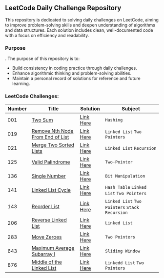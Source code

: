 ## LeetCode Daily Challenge Repository

This repository is dedicated to solving daily challenges on LeetCode, aiming to improve problem-solving skills and
deepen understanding of algorithms and data structures. Each solution includes clean, well-documented code with a focus
on efficiency and readability.

### Purpose

.
The purpose of this repository is to:

- Build consistency in coding practice through daily challenges.
- Enhance algorithmic thinking and problem-solving abilities.
- Maintain a personal record of solutions for reference and future learning.

### LeetCode Challenges:

| Number | Title                                                                                                           | Solution                                                                               | Subject                                          |
|--------|-----------------------------------------------------------------------------------------------------------------|----------------------------------------------------------------------------------------|--------------------------------------------------|
| 001    | [Two Sum](https://leetcode.com/problems/two-sum/)                                                               | [Link Here](l001/src/main/java/br/com/leetcode/Solution.java)                          | `Hashing`                                        |
| 019    | [Remove Nth Node From End of List](https://leetcode.com/problems/remove-nth-node-from-end-of-list/description/) | [Link Here](l019/src/main/java/br/com/leetcode/RemoveNth.java)                         | `Linked List` `Two Pointers`                     |
| 021    | [Merge Two Sorted Lists](https://leee-two-sorted-lists/description/)                                            | [Link Here](br/com/leetcode/daily/easy/l1/Solution.java)                               | `Linked List` `Recursion`                        |
| 125    | [Valid Palindrome](https://leetcode.com/problems/valid-palindrome/)                                             | [Link Here](java/br/com/leetcode/daily/easy/l125/Solution.java)                        | `Two-Pointer`                                    |
| 136    | [Single Number](https://leetcode.com/problems/single-number/description/)                                       | [Link Here](java/br/com/leetcode/daily/easy/l136/Solution.java)                        | `Bit Manipulation`                               |
| 141    | [Linked List Cycle](https://leetcode.com/problems/linked-list-cycle/)                                           | [Link Here](java/br/com/leetcode/daily/easy/l136/Solution.java)                        | `Hash Table` `Linked List` `Two Pointers`        |
| 143    | [Reorder List](https://leetcode.com/problems/reorder-list/)                                                     | [Link Here](java/br/com/leetcode/daily/easy/l136/Solution.java)                        | `Linked List` `Two Pointers` `Stack` `Recursion` |
| 206    | [Reverse Linked List](https://leetcode.com/problems/reverse-linked-list/description/)                           | [Link Here](leetcodedaily/src/main/java/br/com/leetcode/daily/easy/l260/Solution.java) | `Linked List`                                    |
| 283    | [Move Zeroes](https://leetcode.com/problems/move-zeroes/)                                                       | [Link Here](leetcodedaily/src/main/java/br/com/leetcode/daily/easy/l260/Solution.java) | `Two Pointers`                                   |
| 643    | [Maximum Average Subarray I](https://leetcode.com/problems/maximum-average-subarray-i/)                         | [Link Here](java/br/com/leetcode/daily/easy/l643/Solution.java)                        | `Sliding Window`                                 |
| 876    | [Middle of the Linked List](https://leetcode.com/problems/middle-of-the-linked-list/)                           | [Link Here](java/br/com/leetcode/daily/easy/l643/Solution.java)                        | `Linkedd List` `Two Pointers`                    |